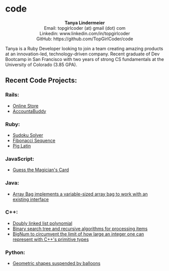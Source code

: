 <h1>code</h1>
 
<p style="text-align: center"><b>Tanya Lindermeier</b><br>
Email: topgirlcoder (at) gmail (dot) com<br>
Linkedin: www.linkedin.com/in/topgirlcoder<br> 
GitHub: https://github.com/TopGirlCoder/code</p>

<p>Tanya is a Ruby Developer looking to join a team creating amazing products at an innovation-led, technology-driven company.  Recent graduate of Dev Bootcamp in San Francisco with two years of strong CS fundamentals at the University of Colorado (3.85 GPA).</p> 

<h2>Recent Code Projects:</h2>

<h3>Rails:</h3>
<ul>
	<li><a href="rails/OnlineShop">Online Store</a></li>
	<li><a href="rails/AccountaBuddy">AccountaBuddy</a></li>
</ul>

<h3>Ruby:</h3>
<ul>
	<li><a href="ruby/sudoku">Sudoku Solver</a></li>
	<li><a href="ruby/fibonacci">Fibonacci Sequence</a></li>
	<li><a href="ruby/pig-latin">Pig Latin</a></li>
</ul>

<h3>JavaScript:</h3>
<ul>
	<li><a href="javaScript/magician">Guess the Magician's Card</a></li>
</ul>

<h3>Java:</h3>
<ul>
	<li><a href="java/ArrayBag">Array Bag implements a variable-sized array bag to work with an existing interface</a></li>
</ul>

<h3>C++:</h3>
<ul>
	<li><a href="c++/DoublyLinkedList">Doubly linked list polynomial</a></li>
	<li><a href="c++/BinarySearchTreeBag">Binary search tree and recursive algorithms for processing items</a></li>	
	<li><a href="c++/BigNum">BigNum to circumvent the limit of how large an integer one can represent with C++'s primitive types</a></li>
</ul>

<h3>Python:</h3>
<ul>
	<li><a href="python/caterpillar">Geometric shapes suspended by balloons</a></li>
</ul>